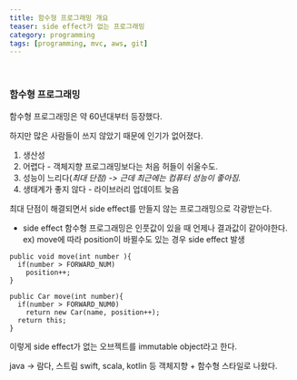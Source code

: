 ```yaml
---
title: 함수형 프로그래밍 개요
teaser: side effect가 없는 프로그래밍
category: programming
tags: [programming, mvc, aws, git]
---
```

<br/>

### 함수형 프로그래밍

함수형 프로그래밍은 약 60년대부터 등장했다.

하지만 많은 사람들이 쓰지 않았기 때문에 인기가 없어졌다.

1. 생산성
2. 어렵다 - 객체지향 프로그래밍보다는 처음 허들이 쉬울수도.
3. 성능이 느리다(<dfn>최대 단점<dfn/>) -> 근데 최근에는 컴퓨터 성능이 좋아짐.
4. 생태계가 좋지 않다 - 라이브러리 업데이트 늦음

최대 단점이 해결되면서 side effect를 만들지 않는 프로그래밍으로 각광받는다.

* side effect
함수형 프로그래밍은 인풋값이 있을 때 언제나 결과값이 같아야한다.
ex) move에 따라 position이 바뀔수도 있는 경우 side effect 발생

~~~
public void move(int number ){
  if(number > FORWARD_NUM)
    position++;
}
~~~

~~~
public Car move(int number){
  if(number > FORWARD_NUM0)
    return new Car(name, position++);
  return this;
}
~~~

이렇게 side effect가 없는 오브젝트를 immutable object라고 한다.

java -> 람다, 스트림
swift, scala, kotlin 등 객체지향 + 함수형 스타일로 나왔다.
